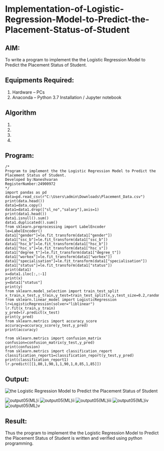 # Implementation-of-Logistic-Regression-Model-to-Predict-the-Placement-Status-of-Student

## AIM:
To write a program to implement the the Logistic Regression Model to Predict the Placement Status of Student.

## Equipments Required:
1. Hardware – PCs
2. Anaconda – Python 3.7 Installation / Jupyter notebook

## Algorithm
1. 
2. 
3. 
4. 

## Program:
```
/*
Program to implement the the Logistic Regression Model to Predict the Placement Status of Student.
Developed by:Naneshvaran 
RegisterNumber:24900972
*/
import pandas as pd
data=pd.read_csv(r"C:\Users\admin\Downloads\Placement_Data.csv")
print(data.head())
data1=data.copy()
data1=data1.drop(["sl_no","salary"],axis=1)
print(data1.head())
data1.isnull().sum()
data1.duplicated().sum()
from sklearn.preprocessing import LabelEncoder
le=LabelEncoder()
data1["gender"]=le.fit_transform(data1["gender"])
data1["ssc_b"]=le.fit_transform(data1["ssc_b"])
data1["hsc_b"]=le.fit_transform(data1["hsc_b"])
data1["hsc_s"]=le.fit_transform(data1["hsc_s"])
data1["degree_t"]=le.fit_transform(data1["degree_t"])
data1["workex"]=le.fit_transform(data1["workex"])
data1["specialisation"]=le.fit_transform(data1["specialisation"])
data1["status"]=le.fit_transform(data1["status"])
print(data1)
x=data1.iloc[:,:-1]
print(x)
y=data1["status"]
print(y)
from sklearn.model_selection import train_test_split
x_train,x_test,y_train,y_test=train_test_split(x,y,test_size=0.2,random_state=0)
from sklearn.linear_model import LogisticRegression
lr=LogisticRegression(solver="liblinear")
lr.fit(x_train,y_train)
y_pred=lr.predict(x_test)
print(y_pred)
from sklearn.metrics import accuracy_score
accuracy=accuracy_score(y_test,y_pred)
print(accuracy)

from sklearn.metrics import confusion_matrix
confusion=confusion_matrix(y_test,y_pred)
print(confusion)
from sklearn.metrics import classification_report
classification_report1=classification_report(y_test,y_pred)
print(classification_report1)
lr.predict([[1,80,1,90,1,1,90,1,0,85,1,85]])
```

## Output:
![the Logistic Regression Model to Predict the Placement Status of Student](sam.png)

![output05(ML)i](https://github.com/user-attachments/assets/e7c447f3-149d-4b7b-aa95-67174abac22b)
![output05(ML)ii](https://github.com/user-attachments/assets/e8c611ec-4872-422f-8fcc-cf98bd79ae26)
![output05(ML)iii](https://github.com/user-attachments/assets/224a6580-5323-4113-bea1-6e4b77b207e6)
![output05(ML)iv](https://github.com/user-attachments/assets/7953ba23-6fa6-4e68-b261-8c5408062533)
![output05(ML)v](https://github.com/user-attachments/assets/1a10752e-13b3-41a9-8c39-43a570a13d28)




## Result:
Thus the program to implement the the Logistic Regression Model to Predict the Placement Status of Student is written and verified using python programming.
